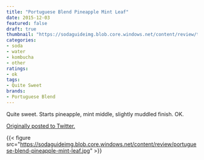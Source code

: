 ```yaml
---
title: "Portuguese Blend Pineapple Mint Leaf"
date: 2015-12-03
featured: false
draft: true
thumbnail: "https://sodaguideimg.blob.core.windows.net/content/review/thumbs/portuguese-blend-pineapple-mint-leaf.jpg"
categories:
- soda
- water
- kombucha
- other
ratings:
- ok
tags:
- Quite Sweet
brands:
- Portuguese Blend
---
```


Quite sweet. Starts pineapple, mint middle, slightly muddled finish. OK.

[Originally posted to Twitter.](https://twitter.com/Cavorter/status/672611365526233089)

{{< figure src="https://sodaguideimg.blob.core.windows.net/content/review/portuguese-blend-pineapple-mint-leaf.jpg" >}}

